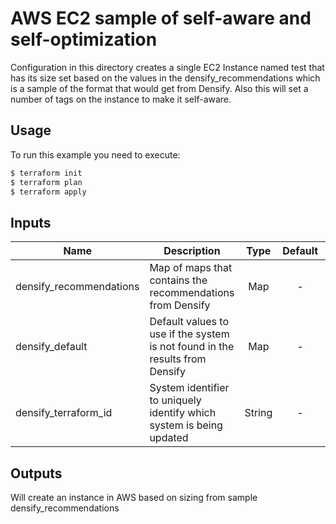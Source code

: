 # AWS EC2 sample of self-aware and self-optimization

Configuration in this directory creates a single EC2 Instance named test that has its size set based on the values in the densify_recommendations which is a sample of the format that would get from Densify. Also this will set a number of tags on the instance to make it self-aware. 

## Usage

To run this example you need to execute:

```bash
$ terraform init
$ terraform plan
$ terraform apply
```

## Inputs

| Name | Description | Type | Default | Required |
|------|-------------|:----:|:-----:|:-----:|
| densify_recommendations | Map of maps that contains the recommendations from Densify | Map | - | Yes |
| densify_default | Default values to use if the system is not found in the results from Densify | Map | - | Yyes |
| densify_terraform_id | System identifier to uniquely identify which system is being updated | String | - | Yes |

## Outputs

Will create an instance in AWS based on sizing from sample densify_recommendations